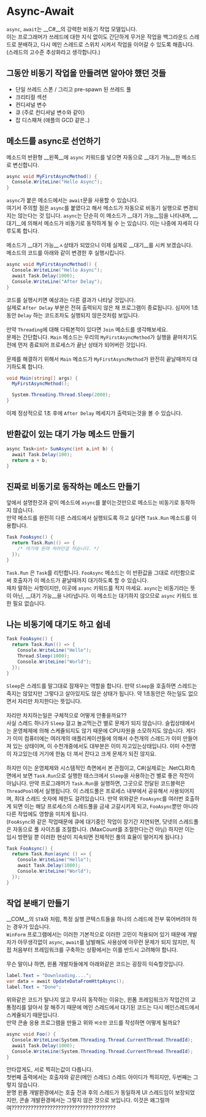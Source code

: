 Async-Await
====

`async`, `await`는 __C#__의 강력한 비동기 작업 모델입니다.<br>
이는 프로그래머가 쓰레드에 대한 지식 없이도 간단하게 무거운 작업을 백그라운드 스레드로 분배하고, 다시 메인 스레드로 스위치 시켜서 작업을 이어갈 수 있도록 해줍니다. (스레드의 고수준 추상화라고 생각합니다.)<br>

그동안 비동기 작업을 만들려면 알아야 했던 것들
----
* 단일 쓰레드 스폰 / 그리고 pre-spawn 된 쓰레드 풀
* 크리티컬 섹션
* 컨디셔널 변수
* 큐 (주로 컨디셔널 변수와 같이)
* 잡 디스패쳐 (애플의 GCD 같은..)

메소드를 async로 선언하기
----
메소드의 반환형 __왼쪽__에 `async` 키워드를 넣으면 자동으로 __대기 가능__한 메소드로 변신합니다.
```cs
async void MyFirstAsyncMethod() {
  Console.WriteLine("Hello Async");
}
```
`async`가 붙은 메소드에서는 `await`문을 사용할 수 있습니다.<br>
여기서 주의할 점은 `async`를 붙였다고 해서 메소드가 자동으로 비동기 실행으로 변경되지는 않는다는 것 입니다. `async`는 단순히 이 메소드가 __대기 가능__임을 나타내며, __대기__에 의해서 메소드가 비동기로 동작하게 될 수 는 있습니다. 이는 나중에 자세히 다루도록 합니다.<br>
<br>
메소드가 __대기 가능__ㅅ상태가 되었으니 이제 실제로 __대기__를 시켜 보겠습니다.<br>
메소드의 코드를 아래와 같이 변경한 후 실행시킵니다.
```cs
async void MyFirstAsyncMethod() {
  Console.WriteLine("Hello Async");
  await Task.Delay(1000);
  Console.WriteLine("After Delay");
}
```
코드를 실행시키면 예상과는 다른 결과가 나타날 것입니다.<br>
실제로 `After Delay` 부분은 전혀 출력되지 않은 채 프로그램이 종료됩니다. 심지어 1초동안 `Delay` 하는 코드조차도 실행되지 않은것처럼 보입니다.<br>
<br>
만약 `Threading`에 대해 다뤄본적이 있다면 `Join` 메소드를 생각해보세요.<br>
문제는 간단합니다. `Main` 메소드는 우리의 `MyFirstAsyncMethod`가 실행을 끝마치기도 전에 먼저 종료되어 프로세스가 끝난 상태가 되어버린 것입니다.<br>
<br>
문제를 해결하기 위해서 `Main` 메소드가 `MyFirstAsyncMethod`가 완전히 끝날때까지 대기하도록 합니다.
```cs
void Main(string[] args) {
  MyFirstAsyncMethod();

  System.Threading.Thread.Sleep(2000);
}
```
이제 정상적으로 1초 후에 `After Delay` 메세지가 출력되는것을 볼 수 있습니다.

반환값이 있는 대기 가능 메소드 만들기
----
```cs
async Task<int> SumAsync(int a,int b) {
  await Task.Delay(100);
  return a + b;
}
```

진짜로 비동기로 동작하는 메소드 만들기
----
앞에서 설명한것과 같이 메소드에 `async`를 붙이는것만으로 메소드는 비동기로 동작하지 않습니다.<br>
만약 메소드를 완전히 다른 스레드에서 실행되도록 하고 싶다면 `Task.Run` 메소드를 이용합니다.
```cs
Task FooAsync() {
  return Task.Run(() => {
    /* 여기에 원래 하려던걸 적습니다. */
  });
}
```
`Task.Run` 은 `Task`를 리턴합니다. `FooAsync` 메소드는 이 반환값을 그대로 리턴함으로써 호출자가 이 메소드가 끝날때까지 대기하도록 할 수 있습니다.<br>
재차 말하는 사항이지만, 이곳에 `async` 키워드를 적지 마세요. `async`는 비동기라는 뜻이 아닌, __대기 가능__을 나타냅니다. 이 메소드는 대기하지 않으므로 `async` 키워드 또한 필요 없습니다.

나는 비동기에 대기도 하고 쉽네
----
```cs
Task FooAsync() {
  return Task.Run(() => {
    Console.WriteLine("Hello");
    Thread.Sleep(1000);
    Console.WriteLine("World");
  });
}
```
`Sleep`은 스레드를 말그대로 잠재우는 역할을 합니다. 만약 `Sleep`을 호출하면 스레드는 죽지는 않았지만 그렇다고 살아있지도 않은 상태가 됩니다. 약 1초동안은 하는일도 없으면서 자리만 차지한다는 뜻입니다.<br>
<br>
자리만 차지하는일은 구체적으로 어떻게 안좋을까요?? <br>
사실 스레드 하나가 `Sleep` 걸고 놀고먹는건 별로 문제가 되지 않습니다. 슬립상태에서는 운영체제에 의해 스케쥴되지도 않기 때문에 CPU자원을 소모하지도 않습니다. 게다가 이미 컴퓨터에는 여러개의 애플리케이션들에 의해서 수천개의 스레드가 이미 만들어져 있는 상태이며, 이 수천개중에서도 대부분은 이미 자고있는상태입니다. 이미 수천명이 자고있는데 거기에 한놈 더 껴서 잔다고 크게 문제가 되진 않지요.<br>
<br>
하지만 이는 운영체제와 시스템적인 측면에서 본 관점이고, C#(실제로는 .NetCLR)측면에서 보면 `Task.Run`으로 실행한 태스크에서 `Sleep`을 사용하는건 별로 좋은 작전이 아닙니다. 만약 프로그래머가 `Task.Run`을 실행하면, 그곳으로 전달된 코드블럭은 `ThreadPool`에서 실행됩니다. 이 스레드풀은 프로세스 내부에서 공유해서 사용되어지며, 최대 스레드 숫자에 제한도 걸려있습니다. 만약 위와같은 `FooAsync`를 여러번 호출하게 되면 이는 해당 프로세스의 스레드풀을 금새 고갈시키게 되고, `FooAsync`뿐만 아니라 다른 작업에도 영향을 미치게 됩니다.<br>
(`FooAsync`와 같은 작업때문에 큐에 대기중인 작업이 장기간 지연되면, 닷넷의 스레드풀은 자동으로 풀 사이즈를 조절합니다. (MaxCount를 조절한다는건 아님) 하지만 이는 임시 방편일 뿐 이러한 현상이 지속되면 전체적인 풀의 효율이 떨어지게 됩니다.)
```cs
Task FooAsync() {
  return Task.Run(async () => {
    Console.WriteLine("Hello");
    await Task.Delay(1000);
    Console.WriteLine("World");
  });
}
```

작업 분배기 만들기
----
__COM__의 `STA`와 처럼, 특정 실행 콘텍스트들을 하나의 스레드에 전부 묶어버려야 하는 경우가 있습니다.<br>
`WinForm` 프로그램에서는 이러한 기본적으로 이러한 고민이 적용되어 있기 때문에 개발자가 아무생각없이 `async`, `await`를 남발해도 사용상에 아무런 문제가 되지 않지만,
직접 처음부터 프레임워크를 구축하는 상황에서는 이를 반드시 고려해야 합니다.<br>
<br>
무슨 말이냐 하면, 윈폼 개발자들에게 아래와같은 코드는 굉장히 익숙할것입니다.
```cs
label.Text = "Downloading....";
var data = await UpdateDataFromHttpAsync();
label.Text = "Done";
```
위와같은 코드가 탈나지 않고 무사히 동작하는 이유는, 윈폼 프레임워크가 작업간의 교통정리를 알아서 잘 해주기 때문에 메인 스레드에서 대기된 코드는 다시 메인스레드에서 스케쥴되기 때문입니다.<br>
만약 콘솔 응용 프로그램을 만들고 위와 `비슷한` 코드를 작성하면 어떻게 될까요?
```cs
async void Foo() {
  Console.WriteLine(System.Threading.Thread.CurrentThread.ThreadId);
  await Task.Delay(1000);
  Console.WriteLine(System.Threading.Thread.CurrentThread.ThreadId);
}
```
안타깝게도, 서로 찍히는값이 다릅니다.<br>
첫번째 출력에서는 호출자와 같은(메인 스레드) 스레드 아이디가 찍히지만, 두번째는 그렇지 않습니다.<br>
분명 윈폼 개발환경에서는 호출 전과 후의 스레드가 동일하게 UI 스레드임이 보장되었지만, 콘솔 개발환경에서는 그렇지 않은 것으로 보입니다. 이것은 왜그럴까여??????????????????????????????????????
